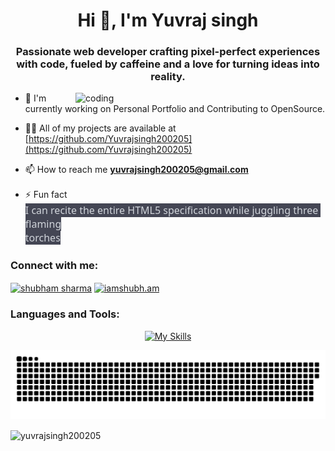 

<h1 align="center">Hi 👋, I'm Yuvraj singh</h1>
<h3 align="center">Passionate web developer crafting pixel-perfect experiences with code, fueled by caffeine and a love for turning ideas into reality.</h3>
<img align = "right" alt="coding" width="400" src="https://i.pinimg.com/originals/a8/ea/82/a8ea82f4a7a31d90ad5366b60248472d.gif">

- 🔭 I'm currently working on Personal Portfolio and Contributing to OpenSource.

- 👨‍💻 All of my projects are available at [https://github.com/Yuvrajsingh200205](https://github.com/Yuvrajsingh200205)

- 📫 How to reach me **yuvrajsingh200205@gmail.com**

- ⚡ Fun fact **<meta charset='utf-8'><span style="color: rgb(209, 213, 219); font-family: Söhne, ui-sans-serif, system-ui, -apple-system, &quot;Segoe UI&quot;, Roboto, Ubuntu, Cantarell, &quot;Noto Sans&quot;, sans-serif, &quot;Helvetica Neue&quot;, Arial, &quot;Apple Color Emoji&quot;, &quot;Segoe UI Emoji&quot;, &quot;Segoe UI Symbol&quot;, &quot;Noto Color Emoji&quot;; font-size: 16px; font-style: normal; font-variant-ligatures: normal; font-variant-caps: normal; font-weight: 400; letter-spacing: normal; orphans: 2; text-align: start; text-indent: 0px; text-transform: none; white-space: pre-wrap; widows: 2; word-spacing: 0px; -webkit-text-stroke-width: 0px; background-color: rgb(68, 70, 84); text-decoration-thickness: initial; text-decoration-style: initial; text-decoration-color: initial; display: inline !important; float: none;"> I can recite the entire HTML5 specification while juggling three flaming torches**

<h3 align="left">Connect with me:</h3>
<p align="left">
<a href="https://linkedin.com/in/yuvrajsingh2002" target="blank"><img align="center" src="https://raw.githubusercontent.com/rahuldkjain/github-profile-readme-generator/master/src/images/icons/Social/linked-in-alt.svg" alt="shubham sharma" height="30" width="40" /></a>
<a href="https://instagram.com/yash_singh_hr" target="blank"><img align="center" src="https://raw.githubusercontent.com/rahuldkjain/github-profile-readme-generator/master/src/images/icons/Social/instagram.svg" alt="iamshubh.am" height="30" width="40" /></a>
</p>

<h3 align="left">Languages and Tools:</h3>
<p align="center">
  <a href="https://skillicons.dev">
    <img src="https://skillicons.dev/icons?i=c,cpp,javascript,html,css,nodejs,tailwind,vscode,git,github,postman,stackoverflow,linux,mongodb,mysql,figma,xd&perline=10&theme=light" alt="My Skills" />
  </a>
</p>

<a href=#><img src="contributions.svg"></a>

<p><img align="center" src="https://github-readme-stats.vercel.app/api/top-langs?username=yuvrajsingh200205&show_icons=true&locale=en&layout=compact" alt="yuvrajsingh200205" /></p>
